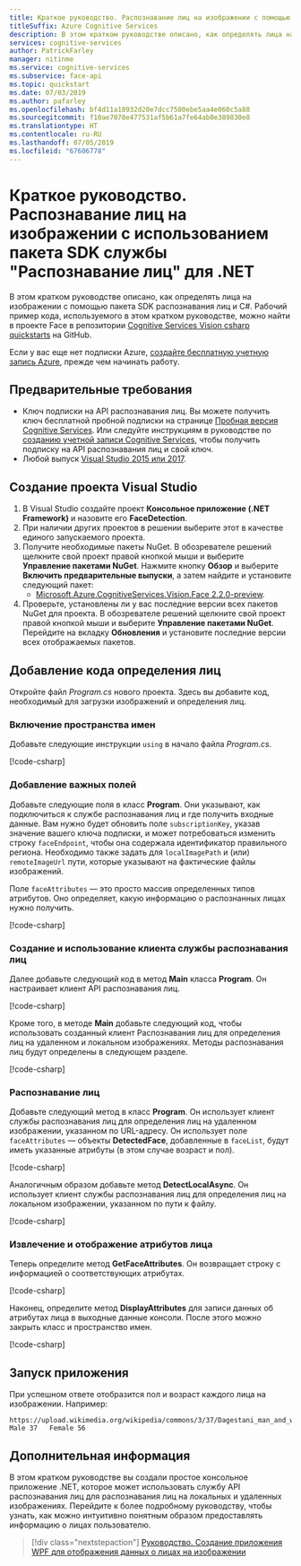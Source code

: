```yaml
---
title: Краткое руководство. Распознавание лиц на изображении с помощью пакета SDK службы "Распознавание лиц Azure" для .NET
titleSuffix: Azure Cognitive Services
description: В этом кратком руководстве описано, как определять лица на изображении с помощью пакета SDK распознавания лиц Azure и C#.
services: cognitive-services
author: PatrickFarley
manager: nitinme
ms.service: cognitive-services
ms.subservice: face-api
ms.topic: quickstart
ms.date: 07/03/2019
ms.author: pafarley
ms.openlocfilehash: bf4d11a18932d20e7dcc7580ebe5aa4e060c5a88
ms.sourcegitcommit: f10ae7078e477531af5b61a7fe64ab0e389830e8
ms.translationtype: HT
ms.contentlocale: ru-RU
ms.lasthandoff: 07/05/2019
ms.locfileid: "67606778"
---
```

# <a name="quickstart-detect-faces-in-an-image-using-the-face-net-sdk"></a>Краткое руководство. Распознавание лиц на изображении с использованием пакета SDK службы "Распознавание лиц" для .NET

В этом кратком руководстве описано, как определять лица на изображении с помощью пакета SDK распознавания лиц и C#. Рабочий пример кода, используемого в этом кратком руководстве, можно найти в проекте Face в репозитории [Cognitive Services Vision csharp quickstarts](https://github.com/Azure-Samples/cognitive-services-vision-csharp-sdk-quickstarts/tree/master/Face) на GitHub.

Если у вас еще нет подписки Azure, [создайте бесплатную учетную запись Azure](https://azure.microsoft.com/free/?WT.mc_id=A261C142F), прежде чем начинать работу. 

## <a name="prerequisites"></a>Предварительные требования

- Ключ подписки на API распознавания лиц. Вы можете получить ключ бесплатной пробной подписки на странице [Пробная версия Cognitive Services](https://azure.microsoft.com/try/cognitive-services/?api=face-api). Или следуйте инструкциям в руководстве по [созданию учетной записи Cognitive Services](https://docs.microsoft.com/azure/cognitive-services/cognitive-services-apis-create-account), чтобы получить подписку на API распознавания лиц и свой ключ.
- Любой выпуск [Visual Studio 2015 или 2017](https://www.visualstudio.com/downloads/).

## <a name="create-the-visual-studio-project"></a>Создание проекта Visual Studio

1. В Visual Studio создайте проект **Консольное приложение (.NET Framework)** и назовите его **FaceDetection**. 
1. При наличии других проектов в решении выберите этот в качестве единого запускаемого проекта.
1. Получите необходимые пакеты NuGet. В обозревателе решений щелкните свой проект правой кнопкой мыши и выберите **Управление пакетами NuGet**. Нажмите кнопку **Обзор** и выберите **Включить предварительные выпуски**, а затем найдите и установите следующий пакет:
    - [Microsoft.Azure.CognitiveServices.Vision.Face 2.2.0-preview](https://www.nuget.org/packages/Microsoft.Azure.CognitiveServices.Vision.Face/2.2.0-preview).
1. Проверьте, установлены ли у вас последние версии всех пакетов NuGet для проекта. В обозревателе решений щелкните свой проект правой кнопкой мыши и выберите **Управление пакетами NuGet**. Перейдите на вкладку **Обновления** и установите последние версии всех отображаемых пакетов.

## <a name="add-face-detection-code"></a>Добавление кода определения лиц

Откройте файл *Program.cs* нового проекта. Здесь вы добавите код, необходимый для загрузки изображений и определения лиц.

### <a name="include-namespaces"></a>Включение пространства имен

Добавьте следующие инструкции `using` в начало файла *Program.cs*.

[!code-csharp[](~/cognitive-services-vision-csharp-sdk-quickstarts/Face/Program.cs?range=1-7)]

### <a name="add-essential-fields"></a>Добавление важных полей

Добавьте следующие поля в класс **Program**. Они указывают, как подключиться к службе распознавания лиц и где получить входные данные. Вам нужно будет обновить поле `subscriptionKey`, указав значение вашего ключа подписки, и может потребоваться изменить строку `faceEndpoint`, чтобы она содержала идентификатор правильного региона. Необходимо также задать для `localImagePath` и (или) `remoteImageUrl` пути, которые указывают на фактические файлы изображений.

Поле `faceAttributes` — это просто массив определенных типов атрибутов. Оно определяет, какую информацию о распознанных лицах нужно получить.

[!code-csharp[](~/cognitive-services-vision-csharp-sdk-quickstarts/Face/Program.cs?range=9-34)]

### <a name="create-and-use-the-face-client"></a>Создание и использование клиента службы распознавания лиц

Далее добавьте следующий код в метод **Main** класса **Program**. Он настраивает клиент API распознавания лиц.

[!code-csharp[](~/cognitive-services-vision-csharp-sdk-quickstarts/Face/Program.cs?range=36-41)]

Кроме того, в методе **Main** добавьте следующий код, чтобы использовать созданный клиент Распознавания лиц для определения лиц на удаленном и локальном изображениях. Методы распознавания лиц будут определены в следующем разделе. 

[!code-csharp[](~/cognitive-services-vision-csharp-sdk-quickstarts/Face/Program.cs?range=43-50)]

### <a name="detect-faces"></a>Распознавание лиц

Добавьте следующий метод в класс **Program**. Он использует клиент службы распознавания лиц для определения лиц на удаленном изображении, указанном по URL-адресу. Он использует поле `faceAttributes` &mdash; объекты **DetectedFace**, добавленные в `faceList`, будут иметь указанные атрибуты (в этом случае возраст и пол).

[!code-csharp[](~/cognitive-services-vision-csharp-sdk-quickstarts/Face/Program.cs?range=52-74)]

Аналогичным образом добавьте метод **DetectLocalAsync**. Он использует клиент службы распознавания лиц для определения лиц на локальном изображении, указанном по пути к файлу.

[!code-csharp[](~/cognitive-services-vision-csharp-sdk-quickstarts/Face/Program.cs?range=76-101)]

### <a name="retrieve-and-display-face-attributes"></a>Извлечение и отображение атрибутов лица

Теперь определите метод **GetFaceAttributes**. Он возвращает строку с информацией о соответствующих атрибутах.

[!code-csharp[](~/cognitive-services-vision-csharp-sdk-quickstarts/Face/Program.cs?range=103-116)]

Наконец, определите метод **DisplayAttributes** для записи данных об атрибутах лица в выходные данные консоли. После этого можно закрыть класс и пространство имен.

[!code-csharp[](~/cognitive-services-vision-csharp-sdk-quickstarts/Face/Program.cs?range=118-125)]

## <a name="run-the-app"></a>Запуск приложения

При успешном ответе отобразится пол и возраст каждого лица на изображении. Например: 

```
https://upload.wikimedia.org/wikipedia/commons/3/37/Dagestani_man_and_woman.jpg
Male 37   Female 56
```

## <a name="next-steps"></a>Дополнительная информация

В этом кратком руководстве вы создали простое консольное приложение .NET, которое может использовать службу API распознавания лиц для распознавания лиц на локальных и удаленных изображениях. Перейдите к более подробному руководству, чтобы узнать, как можно интуитивно понятным образом предоставлять информацию о лицах пользователю.

> [!div class="nextstepaction"]
> [Руководство. Создание приложения WPF для отображения данных о лицах на изображении](../Tutorials/FaceAPIinCSharpTutorial.md)
